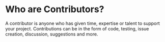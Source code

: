 # Who are Contributors?

A contributor is anyone who has given time, expertise or talent to support your
project. Contributions can be in the form of code, testing, issue creation, discussion,
suggestions and more.